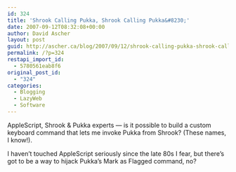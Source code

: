 ```yaml
---
id: 324
title: 'Shrook Calling Pukka, Shrook Calling Pukka&#8230;'
date: 2007-09-12T08:32:08+00:00
author: David Ascher
layout: post
guid: http://ascher.ca/blog/2007/09/12/shrook-calling-pukka-shrook-calling-pukka/
permalink: /?p=324
restapi_import_id:
  - 5780561eab8f6
original_post_id:
  - "324"
categories:
  - Blogging
  - LazyWeb
  - Software
---
```

AppleScript, Shrook & Pukka experts &#8212; is it possible to build a custom keyboard command that lets me invoke Pukka from Shrook? (These names, I know!).

I haven&#8217;t touched AppleScript seriously since the late 80s I fear, but there&#8217;s got to be a way to hijack Pukka&#8217;s Mark as Flagged command, no?